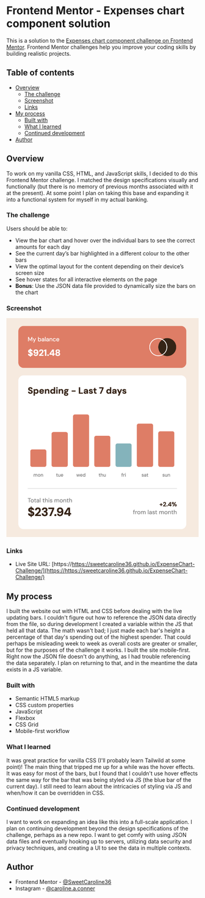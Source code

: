 # Frontend Mentor - Expenses chart component solution

This is a solution to the [Expenses chart component challenge on Frontend Mentor](https://www.frontendmentor.io/challenges/expenses-chart-component-e7yJBUdjwt). Frontend Mentor challenges help you improve your coding skills by building realistic projects.

## Table of contents

- [Overview](#overview)
  - [The challenge](#the-challenge)
  - [Screenshot](#screenshot)
  - [Links](#links)
- [My process](#my-process)
  - [Built with](#built-with)
  - [What I learned](#what-i-learned)
  - [Continued development](#continued-development)
- [Author](#author)

## Overview

To work on my vanilla CSS, HTML, and JavaScript skills, I decided to do this Frontend Mentor challenge. I matched the design specifications visually and functionally (but there is no memory of previous months associated with it at the present). At some point I plan on taking this base and expanding it into a functional system for myself in my actual banking.

### The challenge

Users should be able to:

- View the bar chart and hover over the individual bars to see the correct amounts for each day
- See the current day’s bar highlighted in a different colour to the other bars
- View the optimal layout for the content depending on their device’s screen size
- See hover states for all interactive elements on the page
- **Bonus**: Use the JSON data file provided to dynamically size the bars on the chart

### Screenshot

![](design/screenshot.png)

### Links

- Live Site URL: [https://https://sweetcaroline36.github.io/ExpenseChart-Challenge/](https://https://sweetcaroline36.github.io/ExpenseChart-Challenge/)

## My process

I built the website out with HTML and CSS before dealing with the live updating bars. I couldn't figure out how to reference the JSON data directly from the file, so during development I created a variable within the JS that held all that data. The math wasn't bad; I just made each bar's height a percentage of that day's spending out of the highest spender. That could perhaps be misleading week to week as overall costs are greater or smaller, but for the purposes of the challenge it works. I built the site mobile-first. Right now the JSON file doesn't do anything, as I had trouble referencing the data separately. I plan on returning to that, and in the meantime the data exists in a JS variable.

### Built with

- Semantic HTML5 markup
- CSS custom properties
- JavaScript
- Flexbox
- CSS Grid
- Mobile-first workflow

### What I learned

It was great practice for vanilla CSS (I'll probably learn Tailwild at some point)! The main thing that tripped me up for a while was the hover effects. It was easy for most of the bars, but I found that I couldn't use hover effects the same way for the bar that was being styled via JS (the blue bar of the current day). I still need to learn about the intricacies of styling via JS and when/how it can be overridden in CSS.

### Continued development

I want to work on expanding an idea like this into a full-scale application. I plan on continuing development beyond the design specifications of the challenge, perhaps as a new repo. I want to get comfy with using JSON data files and eventually hooking up to servers, utilizing data security and privacy techniques, and creating a UI to see the data in multiple contexts.

## Author

- Frontend Mentor - [@SweetCaroline36](https://www.frontendmentor.io/profile/SweetCaroline36)
- Instagram - [@caroline.a.conner](https://www.instagram.com/caroline.a.conner/)
